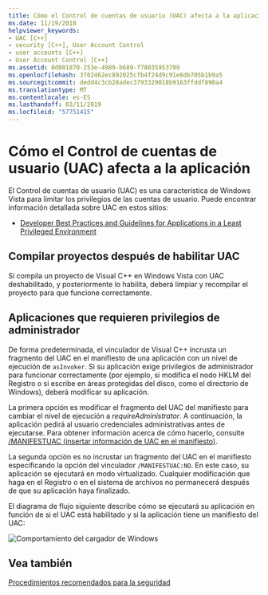 ```yaml
---
title: Cómo el Control de cuentas de usuario (UAC) afecta a la aplicación
ms.date: 11/19/2018
helpviewer_keywords:
- UAC [C++]
- security [C++], User Account Control
- user accounts [C++]
- User Account Control [C++]
ms.assetid: 0d001870-253e-4989-b689-f78035953799
ms.openlocfilehash: 3702462ec892025cfb4f24d9c91e6db705b1b9a5
ms.sourcegitcommit: dedd4c3cb28adec3793329018b9163ffddf890a4
ms.translationtype: MT
ms.contentlocale: es-ES
ms.lasthandoff: 03/11/2019
ms.locfileid: "57751415"
---
```

# <a name="how-user-account-control-uac-affects-your-application"></a>Cómo el Control de cuentas de usuario (UAC) afecta a la aplicación

El Control de cuentas de usuario (UAC) es una característica de Windows Vista para limitar los privilegios de las cuentas de usuario. Puede encontrar información detallada sobre UAC en estos sitios:

- [Developer Best Practices and Guidelines for Applications in a Least Privileged Environment](/windows/desktop/uxguide/winenv-uac)

## <a name="building-projects-after-enabling-uac"></a>Compilar proyectos después de habilitar UAC

Si compila un proyecto de Visual C++ en Windows Vista con UAC deshabilitado, y posteriormente lo habilita, deberá limpiar y recompilar el proyecto para que funcione correctamente.

## <a name="applications-that-require-administrative-privileges"></a>Aplicaciones que requieren privilegios de administrador

De forma predeterminada, el vinculador de Visual C++ incrusta un fragmento del UAC en el manifiesto de una aplicación con un nivel de ejecución de `asInvoker`. Si su aplicación exige privilegios de administrador para funcionar correctamente (por ejemplo, si modifica el nodo HKLM del Registro o si escribe en áreas protegidas del disco, como el directorio de Windows), deberá modificar su aplicación.

La primera opción es modificar el fragmento del UAC del manifiesto para cambiar el nivel de ejecución a *requireAdministrator*. A continuación, la aplicación pedirá al usuario credenciales administrativas antes de ejecutarse. Para obtener información acerca de cómo hacerlo, consulte [/MANIFESTUAC (insertar información de UAC en el manifiesto)](../build/reference/manifestuac-embeds-uac-information-in-manifest.md).

La segunda opción es no incrustar un fragmento del UAC en el manifiesto especificando la opción del vinculador `/MANIFESTUAC:NO`. En este caso, su aplicación se ejecutará en modo virtualizado. Cualquier modificación que haga en el Registro o en el sistema de archivos no permanecerá después de que su aplicación haya finalizado.

El diagrama de flujo siguiente describe cómo se ejecutará su aplicación en función de si el UAC está habilitado y si la aplicación tiene un manifiesto del UAC:

![Comportamiento del cargador de Windows](media/uacflowchart.png "comportamiento del cargador de Windows")

## <a name="see-also"></a>Vea también

[Procedimientos recomendados para la seguridad](security-best-practices-for-cpp.md)
